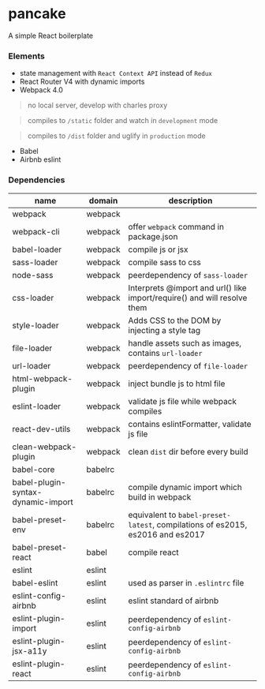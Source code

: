 # pancake

A simple React boilerplate

### Elements
- state management with `React Context API` instead of `Redux`
- React Router V4 with dynamic imports
- Webpack 4.0
> no local server, develop with charles proxy

> compiles to `/static` folder and watch in `development` mode

> compiles to `/dist` folder and uglify in `production` mode 

- Babel
- Airbnb eslint

### Dependencies
name | domain | description
-- | -- | --
webpack | webpack | 
webpack-cli | webpack | offer `webpack` command in package.json
babel-loader | webpack | compile js or jsx
sass-loader | webpack | compile sass to css
node-sass | webpack | peerdependency of `sass-loader`
css-loader | webpack | Interprets @import and url() like import/require() and will resolve them
style-loader | webpack | Adds CSS to the DOM by injecting a style tag
file-loader | webpack | handle assets such as images, contains `url-loader`
url-loader | webpack | peerdependency of `file-loader`
html-webpack-plugin | webpack | inject bundle js to html file
eslint-loader | webpack | validate js file while webpack compiles
react-dev-utils | webpack | contains eslintFormatter, validate js file
clean-webpack-plugin | webpack | clean `dist` dir before every build
babel-core | babelrc | 
babel-plugin-syntax-dynamic-import | babelrc | compile dynamic import which build in webpack
babel-preset-env | babelrc | equivalent to `babel-preset-latest`, compilations of es2015, es2016 and es2017
babel-preset-react | babel | compile react
eslint | eslint | 
babel-eslint | eslint | used as parser in `.eslintrc` file
eslint-config-airbnb | eslint | eslint standard of airbnb
eslint-plugin-import | eslint | peerdependency of `eslint-config-airbnb`
eslint-plugin-jsx-a11y | eslint | peerdependency of `eslint-config-airbnb`
eslint-plugin-react | eslint | peerdependency of `eslint-config-airbnb`



